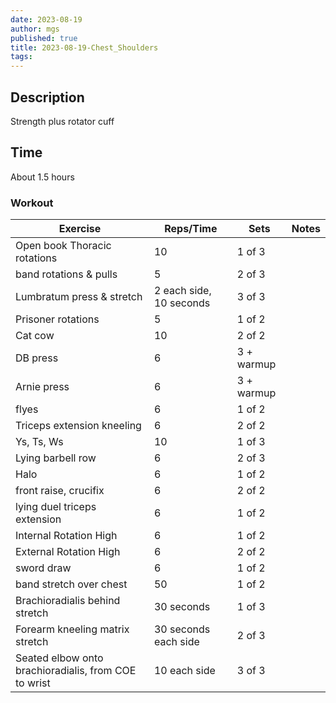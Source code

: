 ```yaml
---
date: 2023-08-19
author: mgs
published: true
title: 2023-08-19-Chest_Shoulders
tags: 
---
```


## Description
Strength plus rotator cuff
## Time
About 1.5 hours
### Workout
Exercise|Reps/Time|Sets|Notes
--|--|--|--|
Open book Thoracic rotations|  10| 1 of 3 ||  
band rotations & pulls| 5 | 2 of 3 |  |
Lumbratum press & stretch | 2 each side, 10 seconds | 3 of 3 |  |
Prisoner rotations | 5 | 1 of 2 |  |  
 Cat cow | 10 | 2 of 2 |  |  
DB press  | 6 | 3 + warmup  |   |  
Arnie press | 6 | 3 + warmup  |   |  
  flyes |  6 |  1 of 2 |   |  
 Triceps extension kneeling | 6 |  2 of 2 |   |
 Ys, Ts, Ws  | 10  | 1 of 3 |   |
 Lying barbell row | 6 | 2 of 3 | |
 Halo | 6 | 1 of 2|   |  
 front raise, crucifix |  6 |  2 of 2 |   |
 lying duel triceps extension| 6 | 1 of 2|   |  
 Internal Rotation High |6 | 1 of 2 | |
  External Rotation High |6 | 2 of 2 | |
   sword draw | 6 |  1 of 2|   |
   band stretch over chest| 50 |  1 of 2|   |
Brachioradialis behind stretch  | 30 seconds |  1 of 3 |   |
Forearm kneeling matrix stretch  | 30 seconds each side |  2 of 3|   |
Seated elbow onto brachioradialis, from COE to wrist | 10 each side |  3 of 3||
